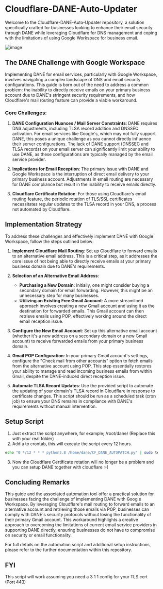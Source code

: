 # Cloudflare-DANE-Auto-Updater

Welcome to the Cloudflare-DANE-Auto-Updater repository, a solution specifically crafted for businesses looking to enhance their email security through DANE while leveraging Cloudflare for DNS management and coping with the limitations of using Google Workspace for business email.


![image](https://github.com/user-attachments/assets/05e7ce1f-d607-403a-8be3-f1a0efcea8fe)


## The DANE Challenge with Google Workspace

Implementing DANE for email services, particularly with Google Workspace, involves navigating a complex landscape of DNS and email security configurations. This guide is born out of the need to address a common problem: the inability to directly receive emails on your primary business account due to DANE's stringent security requirements, and how Cloudflare's mail routing feature can provide a viable workaround.

### Core Challenges:

1. **DANE Configuration Nuances / Mail Server Constraints**: DANE requires DNS adjustments, including TLSA record addition and DNSSEC activation. For email services like Google's, which may not fully support DANE, this poses a unique challenge as you cannot directly influence their server configurations.
The lack of DANE support (DNSSEC and TLSA records) on your email server can significantly limit your ability to use DANE, as these configurations are typically managed by the email service provider.

3. **Implications for Email Reception**: The primary issue with DANE and Google Workspace is the interruption of direct email delivery to your primary business account. Adjustments in email routing are necessary for DANE compliance but result in the inability to receive emails directly.

4. **Cloudflare Certificate Rotation**: For those using Cloudflare's email routing feature, the periodic rotation of TLS/SSL certificates necessitates regular updates to the TLSA record in your DNS, a process not automated by Cloudflare.

## Implementation Strategy

To address these challenges and effectively implement DANE with Google Workspace, follow the steps outlined below:

1. **Implement Cloudflare Mail Routing**: Set up Cloudflare to forward emails to an alternative email address. This is a critical step, as it addresses the core issue of not being able to directly receive emails at your primary business domain due to DANE's requirements.

2. **Selection of an Alternative Email Address**:
    - **Purchasing a New Domain**: Initially, one might consider buying a secondary domain for email forwarding. However, this might be an unnecessary step for many businesses.
    - **Utilizing an Existing Free Gmail Account**: A more streamlined approach involves creating a new Gmail account and using it as the destination for forwarded emails. This Gmail account can then retrieve emails using POP, effectively working around the direct email reception issue.

3. **Configure the New Email Account**: Set up this alternative email account (whether it's a new address on a secondary domain or a new Gmail account) to receive forwarded emails from your primary business domain.

4. **Gmail POP Configuration**: In your primary Gmail account's settings, configure the "Check mail from other accounts" option to fetch emails from the alternative account using POP. This step essentially restores your ability to manage and read incoming business emails from within Gmail, despite the DANE-induced direct reception issue.

5. **Automate TLSA Record Updates**: Use the provided script to automate the updating of your domain's TLSA record in Cloudflare in response to certificate changes. This script should be run as a scheduled task (cron job) to ensure your DNS remains in compliance with DANE's requirements without manual intervention.

## Setup Script

1. Just extract the script anywhere, for example; /root/dane/  (Replace this with your real folder)
2. Add a to crontab, this will execute the script every 12 hours. 

```bash
echo "0 */12 * * * python3.8 /home/dane/CF_DANE_AUTOPATCH.py" | sudo tee -a /etc/crontab > /dev/null
```
3. Now the Cloudflare Certificate rotation will no longer be a problem and you can setup DANE together with cloudflare :-)

## Concluding Remarks

This guide and the associated automation tool offer a practical solution for businesses facing the challenge of implementing DANE with Google Workspace. By leveraging Cloudflare's mail routing to forward emails to an alternative account and retrieving those emails via POP, businesses can comply with DANE's security protocols without losing the functionality of their primary Gmail account. This workaround highlights a creative approach to overcoming the limitations of current email service providers in supporting DANE directly, ensuring businesses do not have to compromise on security or email functionality.

For full details on the automation script and additional setup instructions, please refer to the further documentation within this repository.

## FYI

This script will work assuming you need a 3 1 1 config for your TLS cert (Port 443)
